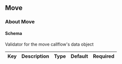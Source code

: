 ## Move

### About Move

#### Schema

Validator for the move callflow's data object



Key | Description | Type | Default | Required
--- | ----------- | ---- | ------- | --------



